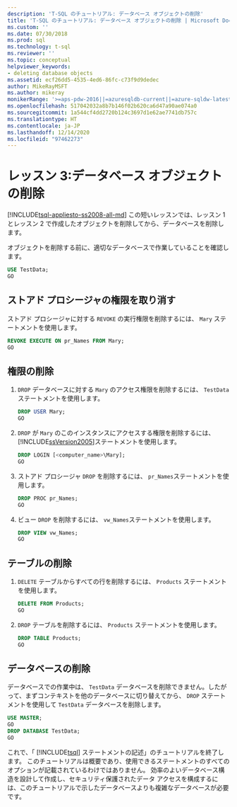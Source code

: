 ```yaml
---
description: 'T-SQL のチュートリアル: データベース オブジェクトの削除'
title: 'T-SQL のチュートリアル: データベース オブジェクトの削除 | Microsoft Docs'
ms.custom: ''
ms.date: 07/30/2018
ms.prod: sql
ms.technology: t-sql
ms.reviewer: ''
ms.topic: conceptual
helpviewer_keywords:
- deleting database objects
ms.assetid: ecf26dd5-4535-4ed6-86fc-c73f9d9dedec
author: MikeRayMSFT
ms.author: mikeray
monikerRange: '>=aps-pdw-2016||=azuresqldb-current||=azure-sqldw-latest||>=sql-server-2016||>=sql-server-linux-2017||=azuresqldb-mi-current'
ms.openlocfilehash: 517042032a8b7b146f02b620ca6d47a90ae074a0
ms.sourcegitcommit: 1a544cf4dd2720b124c3697d1e62ae7741db757c
ms.translationtype: HT
ms.contentlocale: ja-JP
ms.lasthandoff: 12/14/2020
ms.locfileid: "97462273"
---
```

# <a name="lesson-3-delete-database-objects"></a>レッスン 3:データベース オブジェクトの削除
[!INCLUDE[tsql-appliesto-ss2008-all-md](../includes/tsql-appliesto-ss2008-all-md.md)]
この短いレッスンでは、レッスン 1 とレッスン 2 で作成したオブジェクトを削除してから、データベースを削除します。  
  
オブジェクトを削除する前に、適切なデータベースで作業していることを確認します。
  
  ```sql  
  USE TestData;  
  GO  
  ```  

## <a name="revoke-stored-procedure-permissions"></a>ストアド プロシージャの権限を取り消す
  
ストアド プロシージャに対する `REVOKE` の実行権限を削除するには、 `Mary` ステートメントを使用します。
  
  ```sql  
  REVOKE EXECUTE ON pr_Names FROM Mary;  
  GO  
  ```  
  
## <a name="drop-permissions"></a>権限の削除

1. `DROP` データベースに対する `Mary` のアクセス権限を削除するには、 `TestData` ステートメントを使用します。
  
   ```sql  
   DROP USER Mary;  
   GO  
   ```  


2. `DROP` が `Mary` のこのインスタンスにアクセスする権限を削除するには、 [!INCLUDE[ssVersion2005](../includes/ssversion2005-md.md)]ステートメントを使用します。
  
   ```sql  
   DROP LOGIN [<computer_name>\Mary];  
   GO   
   ```  
  
3. ストアド プロシージャ `DROP` を削除するには、 `pr_Names`ステートメントを使用します。  
  
   ```sql  
   DROP PROC pr_Names;  
   GO   
   ```  
  
4. ビュー `DROP` を削除するには、 `vw_Names`ステートメントを使用します。  
  
   ```sql  
   DROP VIEW vw_Names;  
   GO  
   ```  

## <a name="delete-table"></a>テーブルの削除
  
1. `DELETE` テーブルからすべての行を削除するには、 `Products` ステートメントを使用します。  
  
    ```sql  
    DELETE FROM Products;  
    GO  
    ```  
  
2.  `DROP` テーブルを削除するには、 `Products` ステートメントを使用します。  
  
    ```sql  
    DROP TABLE Products;  
    GO    
    ```  

## <a name="remove-database"></a>データベースの削除
  
データベースでの作業中は、 `TestData` データベースを削除できません。したがって、まずコンテキストを他のデータベースに切り替えてから、 `DROP` ステートメントを使用して `TestData` データベースを削除します。  
  
  ```sql  
  USE MASTER;  
  GO  
  DROP DATABASE TestData;  
  GO   
  ```  
  
これで、「 [!INCLUDE[tsql](../includes/tsql-md.md)] ステートメントの記述」のチュートリアルを終了します。 このチュートリアルは概要であり、使用できるステートメントのすべてのオプションが記載されているわけではありません。 効率のよいデータベース構造を設計して作成し、セキュリティ保護されたデータ アクセスを構成するには、このチュートリアルで示したデータベースよりも複雑なデータベースが必要です。  

  
  
